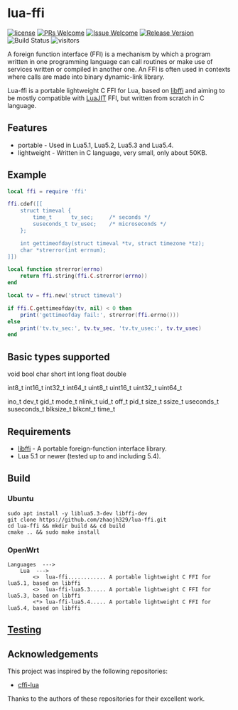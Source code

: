 # lua-ffi

[1]: https://img.shields.io/badge/license-MIT-brightgreen.svg?style=plastic
[2]: /LICENSE
[3]: https://img.shields.io/badge/PRs-welcome-brightgreen.svg?style=plastic
[4]: https://github.com/zhaojh329/lua-ffi/pulls
[5]: https://img.shields.io/badge/Issues-welcome-brightgreen.svg?style=plastic
[6]: https://github.com/zhaojh329/lua-ffi/issues/new
[7]: https://img.shields.io/badge/release-1.0.0-blue.svg?style=plastic
[8]: https://github.com/zhaojh329/lua-ffi/releases
[9]: https://github.com/zhaojh329/lua-ffi/workflows/build/badge.svg

[![license][1]][2]
[![PRs Welcome][3]][4]
[![Issue Welcome][5]][6]
[![Release Version][7]][8]
![Build Status][9]
![visitors](https://visitor-badge.laobi.icu/badge?page_id=zhaojh329.lua-ffi)

[LuaJIT]: https://luajit.org/
[cffi-lua]: https://github.com/q66/cffi-lua
[libffi]: https://sourceware.org/libffi/

A foreign function interface (FFI) is a mechanism by which a program written in one programming language
can call routines or make use of services written or compiled in another one. An FFI is often used in
contexts where calls are made into binary dynamic-link library.

Lua-ffi is a portable lightweight C FFI for Lua, based on [libffi] and aiming to be mostly compatible
with [LuaJIT] FFI, but written from scratch in C language.

## Features

* portable - Used in Lua5.1, Lua5.2, Lua5.3 and Lua5.4.
* lightweight - Written in C language, very small, only about 50KB.

## Example

```lua
local ffi = require 'ffi'

ffi.cdef([[
    struct timeval {
        time_t      tv_sec;     /* seconds */
        suseconds_t tv_usec;    /* microseconds */
    };

    int gettimeofday(struct timeval *tv, struct timezone *tz);
    char *strerror(int errnum);
]])

local function strerror(errno)
    return ffi.string(ffi.C.strerror(errno))
end

local tv = ffi.new('struct timeval')

if ffi.C.gettimeofday(tv, nil) < 0 then
    print('gettimeofday fail:', strerror(ffi.errno()))
else
    print('tv.tv_sec:', tv.tv_sec, 'tv.tv_usec:', tv.tv_usec)
end
```

## Basic types supported

void bool char short int long float double

int8_t int16_t int32_t int64_t uint8_t uint16_t uint32_t uint64_t

ino_t dev_t gid_t mode_t nlink_t uid_t off_t pid_t size_t ssize_t
useconds_t suseconds_t blksize_t blkcnt_t time_t

## Requirements

* [libffi] - A portable foreign-function interface library.
* Lua 5.1 or newer (tested up to and including 5.4).

## Build

### Ubuntu

    sudo apt install -y liblua5.3-dev libffi-dev
    git clone https://github.com/zhaojh329/lua-ffi.git
    cd lua-ffi && mkdir build && cd build
    cmake .. && sudo make install

### OpenWrt

    Languages  --->
        Lua  --->
            <>  lua-ffi............ A portable lightweight C FFI for lua5.1, based on libffi
            <>  lua-ffi-lua5.3..... A portable lightweight C FFI for lua5.3, based on libffi
            <*> lua-ffi-lua5.4..... A portable lightweight C FFI for lua5.4, based on libffi

## [Testing](/tests)

## Acknowledgements

This project was inspired by the following repositories:

- [cffi-lua]

Thanks to the authors of these repositories for their excellent work.
